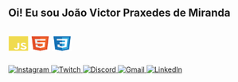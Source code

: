 ## Oi! Eu sou João Victor Praxedes de Miranda

<div style="display: inline_block"><br>
  <img align="center" alt="Rafa-Js" height="30" width="40" src="https://raw.githubusercontent.com/devicons/devicon/master/icons/javascript/javascript-plain.svg">
  <img align="center" alt="Rafa-HTML" height="30" width="40" src="https://raw.githubusercontent.com/devicons/devicon/master/icons/html5/html5-original.svg">
  <img align="center" alt="Rafa-CSS" height="30" width="40" src="https://raw.githubusercontent.com/devicons/devicon/master/icons/css3/css3-original.svg">

</div>

##

<a href="https://www.instagram.com/joao011s">
  <img src="https://img.shields.io/badge/Instagram-%23E4405F.svg?style=for-the-badge&logo=Instagram&logoColor=white" alt="Instagram" width="135">
</a>
<a href="SEU_LINK_DA_TWITCH">
  <img src="https://img.shields.io/badge/Twitch-%239146FF.svg?style=for-the-badge&logo=Twitch&logoColor=white" alt="Twitch" width="100">
</a>
<a href="https://discord.gg/j9Y5upJ4">
  <img src="https://img.shields.io/badge/Discord-%235865F2.svg?style=for-the-badge&logo=Discord&logoColor=white" alt="Discord" width="110">
</a>
<a href="mailto:joaovictorpraxedes60@gmail.com">
  <img src="https://img.shields.io/badge/Gmail-%23EA4335.svg?style=for-the-badge&logo=Gmail&logoColor=white" alt="Gmail" width="95">
</a>
<a href="www.linkedin.com/in/joão-victor-praxedes-de-miranda-189246354">
  <img src="https://img.shields.io/badge/LinkedIn-%230077B5.svg?style=for-the-badge&logo=linkedin&logoColor=white" alt="LinkedIn" width="100">
</a>


<!--
**joaomiranda01/joaomiranda01** is a ✨ _special_ ✨ repository because its `README.md` (this file) appears on your GitHub profile.

Here are some ideas to get you started:


- 🌱 I’m currently learning ...
- 👯 I’m looking to collaborate on ...
- 🤔 I’m looking for help with ...
- 📫 How to reach me: ...

-->

